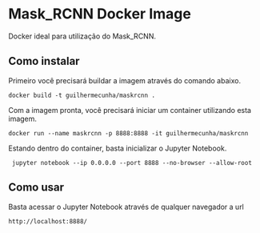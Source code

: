 # Mask_RCNN Docker Image

Docker ideal para utilização do Mask_RCNN.

## Como instalar

Primeiro você precisará buildar a imagem através do comando abaixo.
```
docker build -t guilhermecunha/maskrcnn .
```
Com a imagem pronta, você precisará iniciar um container utilizando esta imagem.
```
docker run --name maskrcnn -p 8888:8888 -it guilhermecunha/maskrcnn
```
Estando dentro do container, basta inicializar o Jupyter Notebook.
```
 jupyter notebook --ip 0.0.0.0 --port 8888 --no-browser --allow-root
```

## Como usar

Basta acessar o Jupyter Notebook através de qualquer navegador a url
```
http://localhost:8888/
```